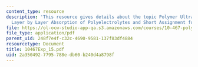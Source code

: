 ```yaml
---
content_type: resource
description: 'This resource gives details about the topic Polymer Ultrathin Films:
  Layer by Layer Absorption of Polyelectrolytes and Short Assignment for part 1.'
file: https://ol-ocw-studio-app-qa.s3.amazonaws.com/courses/10-467-polymer-science-laboratory-fall-2005/2a3504927795788edb60b240d4a8798f_10467Exp_15.pdf
file_type: application/pdf
parent_uid: 248f7e4f-c32c-4690-9581-137f83df4884
resourcetype: Document
title: 10467Exp_15.pdf
uid: 2a350492-7795-788e-db60-b240d4a8798f
---
```

